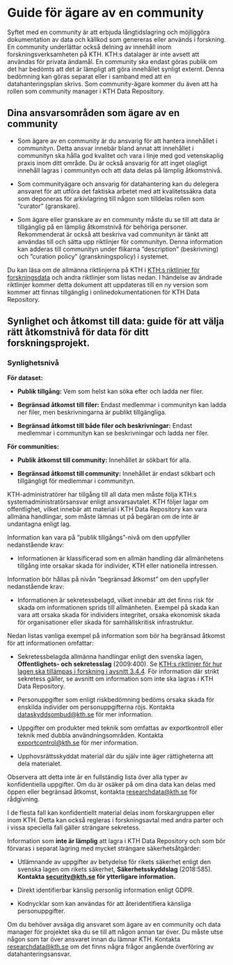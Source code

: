 # Guide för ägare av en community

Syftet med en community är att erbjuda långtidslagring och möjliggöra dokumentation av data och källkod som genereras eller används i forskning. En community underlättar också delning av innehåll inom forskningsverksamheten på KTH. KTH:s datalager är inte avsett att användas för privata ändamål. En community ska endast göras publik om det har bedömts att det är lämpligt att göra innehållet synligt externt. Denna bedömning kan göras separat eller i samband med att en datahanteringsplan skrivs. Som community-ägare kommer du även att ha rollen som community manager i KTH Data Repository.

## Dina ansvarsområden som ägare av en community   

- Som ägare av en community är du ansvarig för att hantera innehållet i communityn. Detta ansvar innebär bland annat att innehållet i communityn ska hålla god kvalitet och vara i linje med god vetenskaplig praxis inom ditt område. Du är också ansvarig för att inget olagligt innehåll lagras i communityn och att data delas på lämplig åtkomstnivå. 

- Som communityägare och ansvarig för datahantering kan du delegera ansvaret för att utföra det faktiska arbetet med att kvalitetssäkra data som deponeras för arkivlagring till någon som tilldelas rollen som ”curator” (granskare). 

- Som ägare eller granskare av en community måste du se till att data är tillgänglig på en lämplig åtkomstnivå för behöriga personer. Rekommenderat är också att beskriva vad communityn är tänkt att användas till och sätta upp riktlinjer för communityn. Denna information kan adderas till communityn under flikarna ”description” (beskrivning) och ”curation policy” (granskningspolicy) i systemet.

Du kan läsa om de allmänna riktlinjerna på KTH i [KTH:s riktlinjer för forskningsdata](https://intra.kth.se/polopoly_fs/1.1037531.1608134528!/Guidelines-on-managing-research-data.pdf) och andra riktlinjer som listas nedan. I händelse av ändrade riktlinjer kommer detta dokument att uppdateras till en ny version som kommer att finnas tillgänglig i onlinedokumentationen för KTH Data Repository.

## Synlighet och åtkomst till data: guide för att välja rätt åtkomstnivå för data för ditt forskningsprojekt. 

### Synlighetsnivå 

**För dataset:**

- **Publik tillgång:** Vem som helst kan söka efter och ladda ner filer. 

- **Begränsad åtkomst till filer:** Endast medlemmar i communityn kan ladda ner filer, men beskrivningarna är publikt tillgängliga. 

- **Begränsad åtkomst till både filer och beskrivningar:** Endast medlemmar i communityn kan se beskrivningar och ladda ner filer. 

**För communities:**

- **Publik åtkomst till community:** Innehållet är sökbart för alla. 

- **Begränsad åtkomst till community:** Innehållet är endast sökbart och tillgängligt för medlemmar i communityn. 

KTH-administratörer har tillgång till all data men måste följa KTH:s systemadministratörsansvar enligt ansvarsavtalet. KTH följer lagar om offentlighet, vilket innebär att material i KTH Data Repository kan vara allmäna handlingar, som måste lämnas ut på begäran om de inte är undantagna enligt lag. 

 

Information kan vara på ”publik tillgångs”-nivå om den uppfyller nedanstående krav:

- Informationen är klassificerad som en allmän handling där allmänhetens tillgång inte orsakar skada för individer, KTH eller nationella intressen.

Information bör hållas på nivån ”begränsad åtkomst” om den uppfyller nedanstående krav:

- Informationen är sekretessbelagd, vilket innebär att det finns risk för skada om informationen sprids till allmänheten. Exempel på skada kan vara att orsaka skada för individers integritet, orsaka ekonomisk skada för organisationer eller skada för samhällskritisk infrastruktur.

Nedan listas vanliga exempel på information som bör ha begränsad åtkomst för att informationen omfattar: 

- Sekretessbelagda allmänna handlingar enligt den svenska lagen, **Offentlighets- och sekretesslag** (2009:400). Se [KTH:s riktlinjer för hur lagen ska tillämpas i forskning i avsnitt 3.4.4](https://intra.kth.se/polopoly_fs/1.660540.1714466108!/offentlighet_sekretess.pdf). För information där strikt sekretess gäller, se avsnitt om information som inte ska lagras i KTH Data Repository. 

- Personuppgifter som enligt riskbedömning bedöms orsaka skada för enskilda individer om personuppgifterna röjs. Kontakta [dataskyddsombud@kth.se](mailto:dataskyddsombud@kth.se) för mer information. 

- Uppgifter om produkter med teknik som omfattas av exportkontroll eller teknik med dubbla användningsområden.  Kontakta [exportcontrol@kth.se](mailto:exportcontrol@kth.se) för mer information. 

- Upphovsrättsskyddat material där du själv inte äger rättigheterna att dela materialet.

Observera att detta inte är en fullständig lista över alla typer av konfidentiella uppgifter. Om du är osäker på om dina data kan delas med öppen eller begränsad åtkomst, kontakta [researchdata@kth.se](mailto:researchdata@kth.se) för rådgivning.

I de flesta fall kan konfidentiellt material delas inom forskargruppen eller inom KTH. Detta kan också regleras i forskningsavtal med andra parter och i vissa speciella fall gäller strängare sekretess. 

Information som **inte är lämplig** att lagra i KTH Data Repository och som bör förvaras i separat lagring med mycket strängare säkerhetsåtgärder: 

- Utlämnande av uppgifter av betydelse för rikets säkerhet enligt den svenska lagen om rikets säkerhet, **Säkerhetsskyddslag** (2018:585). **Kontakta [security@kth.se](mailto:security@kth.se) för ytterligare information.**

- Direkt identifierbar känslig personlig information enligt GDPR.

- Kodnycklar som kan användas för att återidentifiera känsliga personuppgifter. 

Om du behöver avsäga dig ansvaret som ägare av en community och data manager för projektet ska du se till att någon annan tar över. Du måste utse någon som tar över ansvaret innan du lämnar KTH. Kontakta [researchdata@kth.se](mailto:researchdata@kth.se) om det finns några frågor angående överföring av datahanteringsansvar.